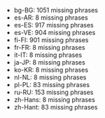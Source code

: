 - bg-BG: 1051 missing phrases
- es-AR: 8 missing phrases
- es-ES: 917 missing phrases
- es-VE: 904 missing phrases
- fi-FI: 901 missing phrases
- fr-FR: 8 missing phrases
- it-IT: 8 missing phrases
- ja-JP: 8 missing phrases
- ko-KR: 8 missing phrases
- nl-NL: 8 missing phrases
- pl-PL: 83 missing phrases
- ru-RU: 153 missing phrases
- zh-Hans: 8 missing phrases
- zh-Hant: 83 missing phrases
